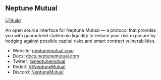 ## Neptune Mutual

[![Build](https://github.com/neptune-mutual-blue/neptunemutual.com/actions/workflows/build.yml/badge.svg)](https://github.com/neptune-mutual/nep-web/actions/workflows/build.yml)

An open source interface for Neptune Mutual &mdash; a protocol that provides you
with guaranteed stablecoin liquidity to reduce your risk exposure by hedging
against possible capital risks and smart contract vulnerabilities.

- Website: [neptunemutual.com](https://neptunemutual.com)
- Docs: [docs.neptunemutual.com](https://docs.neptunemutual.com)
- Twitter: [@neptunemutual](https://twitter.com/neptunemutual)
- Reddit: [/r/NeptuneMutual](https://www.reddit.com/r/NeptuneMutual)
- Discord: [NeptuneMutual](https://discord.gg/2qMGTtJtnW)
